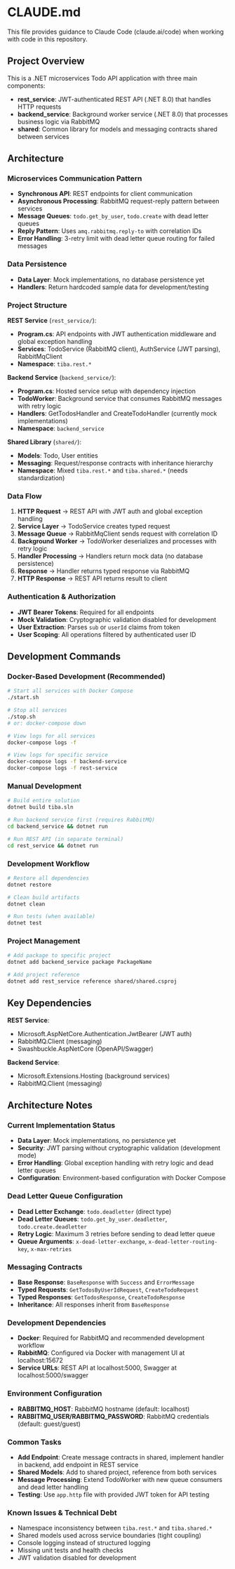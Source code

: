 # CLAUDE.md

This file provides guidance to Claude Code (claude.ai/code) when working with code in this repository.

## Project Overview

This is a .NET microservices Todo API application with three main components:

- **rest_service**: JWT-authenticated REST API (.NET 8.0) that handles HTTP requests
- **backend_service**: Background worker service (.NET 8.0) that processes business logic via RabbitMQ
- **shared**: Common library for models and messaging contracts shared between services

## Architecture

### Microservices Communication Pattern
- **Synchronous API**: REST endpoints for client communication
- **Asynchronous Processing**: RabbitMQ request-reply pattern between services
- **Message Queues**: `todo.get_by_user`, `todo.create` with dead letter queues
- **Reply Pattern**: Uses `amq.rabbitmq.reply-to` with correlation IDs
- **Error Handling**: 3-retry limit with dead letter queue routing for failed messages

### Data Persistence
- **Data Layer**: Mock implementations, no database persistence yet
- **Handlers**: Return hardcoded sample data for development/testing

### Project Structure

**REST Service** (`rest_service/`):
- **Program.cs**: API endpoints with JWT authentication middleware and global exception handling
- **Services**: TodoService (RabbitMQ client), AuthService (JWT parsing), RabbitMqClient
- **Namespace**: `tiba.rest.*`

**Backend Service** (`backend_service/`):
- **Program.cs**: Hosted service setup with dependency injection
- **TodoWorker**: Background service that consumes RabbitMQ messages with retry logic
- **Handlers**: GetTodosHandler and CreateTodoHandler (currently mock implementations)
- **Namespace**: `backend_service`

**Shared Library** (`shared/`):
- **Models**: Todo, User entities
- **Messaging**: Request/response contracts with inheritance hierarchy
- **Namespace**: Mixed `tiba.rest.*` and `tiba.shared.*` (needs standardization)

### Data Flow

1. **HTTP Request** → REST API with JWT auth and global exception handling
2. **Service Layer** → TodoService creates typed request
3. **Message Queue** → RabbitMqClient sends request with correlation ID
4. **Background Worker** → TodoWorker deserializes and processes with retry logic
5. **Handler Processing** → Handlers return mock data (no database persistence)
6. **Response** → Handler returns typed response via RabbitMQ
7. **HTTP Response** → REST API returns result to client

### Authentication & Authorization

- **JWT Bearer Tokens**: Required for all endpoints
- **Mock Validation**: Cryptographic validation disabled for development
- **User Extraction**: Parses `sub` or `userId` claims from token
- **User Scoping**: All operations filtered by authenticated user ID

## Development Commands

### Docker-Based Development (Recommended)
```bash
# Start all services with Docker Compose
./start.sh

# Stop all services
./stop.sh
# or: docker-compose down

# View logs for all services
docker-compose logs -f

# View logs for specific service
docker-compose logs -f backend-service
docker-compose logs -f rest-service
```

### Manual Development
```bash
# Build entire solution
dotnet build tiba.sln

# Run backend service first (requires RabbitMQ)
cd backend_service && dotnet run

# Run REST API (in separate terminal)
cd rest_service && dotnet run
```

### Development Workflow
```bash
# Restore all dependencies
dotnet restore

# Clean build artifacts
dotnet clean

# Run tests (when available)
dotnet test
```

### Project Management
```bash
# Add package to specific project
dotnet add backend_service package PackageName

# Add project reference
dotnet add rest_service reference shared/shared.csproj
```

## Key Dependencies

**REST Service**:
- Microsoft.AspNetCore.Authentication.JwtBearer (JWT auth)
- RabbitMQ.Client (messaging)
- Swashbuckle.AspNetCore (OpenAPI/Swagger)

**Backend Service**:
- Microsoft.Extensions.Hosting (background services)
- RabbitMQ.Client (messaging)

## Architecture Notes

### Current Implementation Status
- **Data Layer**: Mock implementations, no persistence yet
- **Security**: JWT parsing without cryptographic validation (development mode)
- **Error Handling**: Global exception handling with retry logic and dead letter queues
- **Configuration**: Environment-based configuration with Docker Compose

### Dead Letter Queue Configuration
- **Dead Letter Exchange**: `todo.deadletter` (direct type)
- **Dead Letter Queues**: `todo.get_by_user.deadletter`, `todo.create.deadletter`
- **Retry Logic**: Maximum 3 retries before sending to dead letter queue
- **Queue Arguments**: `x-dead-letter-exchange`, `x-dead-letter-routing-key`, `x-max-retries`


### Messaging Contracts
- **Base Response**: `BaseResponse` with `Success` and `ErrorMessage`
- **Typed Requests**: `GetTodosByUserIdRequest`, `CreateTodoRequest`
- **Typed Responses**: `GetTodosResponse`, `CreateTodoResponse`
- **Inheritance**: All responses inherit from `BaseResponse`

### Development Dependencies
- **Docker**: Required for RabbitMQ and recommended development workflow
- **RabbitMQ**: Configured via Docker with management UI at localhost:15672
- **Service URLs**: REST API at localhost:5000, Swagger at localhost:5000/swagger

### Environment Configuration
- **RABBITMQ_HOST**: RabbitMQ hostname (default: localhost)
- **RABBITMQ_USER/RABBITMQ_PASSWORD**: RabbitMQ credentials (default: guest/guest)

### Common Tasks
- **Add Endpoint**: Create message contracts in shared, implement handler in backend, add endpoint in REST service
- **Shared Models**: Add to shared project, reference from both services
- **Message Processing**: Extend TodoWorker with new queue consumers and dead letter handling
- **Testing**: Use `app.http` file with provided JWT token for API testing

### Known Issues & Technical Debt
- Namespace inconsistency between `tiba.rest.*` and `tiba.shared.*`
- Shared models used across service boundaries (tight coupling)
- Console logging instead of structured logging
- Missing unit tests and health checks
- JWT validation disabled for development